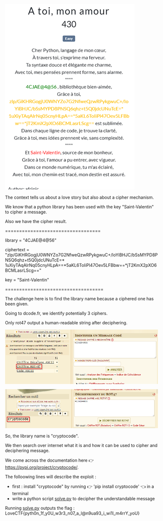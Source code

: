 ![Challenge Description](files/chall.png)

The context tells us about a love story but also about a cipher mechanism.

We know that a python library has been used with the key "Saint-Valentin" to cipher a message.

Also we have the cipher result.

==================================

library = "4CJAE@4@56"

ciphertext = "zlp/GiKHRGogjU0WNYZo7G2NfweQzwRPykgwuC+/IoYiBHJC/bSsMYPD8PNSQ6qhz+t5Q0jdcUNuTcE=* 1uXiyTAqAlrNq05cnyHLpA==*5aKL6ToIiPl47Oev5LFBbw==*jT2KmX2pXO6BCMLasrLScg=="

key = "Saint-Valentin"

===================================

The challenge here is to find the library name because a ciphered one has been given.

Going to dcode.fr, we identify potentially 3 ciphers.

Only rot47 output a human-readable string after deciphering.

![what_possible_cipher.png](files/what_possible_cipher.png)

![correct_cipher_found.png](files/correct_cipher_found.png)

So, the library name is "cryptocode".

We then search over internet what it is and how it can be used to cipher and deciphering message.

We come across the documentation here 👉 https://pypi.org/project/cryptocode/.

The folloowing lines will describe the exploit :
- first : install "cryptocode" by running 👉 'pip install cryptocode' 👈 in a terminal
- write a python script [solve.py](files/solve.py) to decipher the understandable message

Running [solve.py](files/solve.py) outputs the flag : LoveCTF{pyth0n_1f_y0U_w3r3_n07_a_l@n9ua93_i_wi1l_m4rrY_yoU}